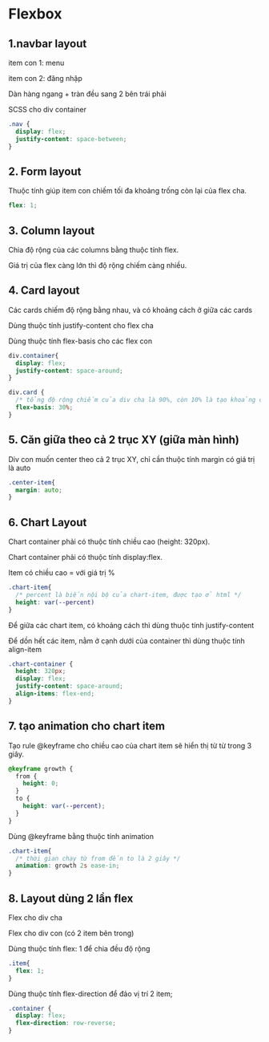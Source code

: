 # Flexbox 
## 1.navbar layout
item con 1: menu

item con 2: đăng nhập

Dàn hàng ngang + tràn đều sang 2 bên trái phải 

SCSS cho div container
```scss
.nav {
  display: flex;
  justify-content: space-between;
}
```

## 2. Form layout
Thuộc tính giúp item con chiếm tối đa khoảng trống còn lại của flex cha.
```scss
flex: 1;
```

## 3. Column layout 
Chia độ rộng của các columns bằng thuộc tính flex.

Giá trị của flex càng lớn thì độ rộng chiếm càng nhiều.

## 4. Card layout 
Các cards chiếm độ rộng bằng nhau, và có khoảng cách ở giữa các cards

Dùng thuộc tính justify-content cho flex cha 

Dùng thuộc tính flex-basis cho các flex con

```scss
div.container{
  display: flex;
  justify-content: space-around;
}

div.card {
  /* tổng độ rộng chiếm của div cha là 90%, còn 10% là tạo khoảng cách giữa các item */
  flex-basis: 30%;
}
```

## 5. Căn giữa theo cả 2 trục XY (giữa màn hình)
Div con muốn center theo cả 2 trục XY, chỉ cần thuộc tính margin có giá trị là auto 
```scss
.center-item{
  margin: auto;
}
```

## 6. Chart Layout
Chart container phải có thuộc tính chiều cao (height: 320px).

Chart container phải có thuộc tính display:flex. 

Item có chiều cao = với giá trị %

```scss
.chart-item{
  /* percent là biến nội bộ của chart-item, được tạo ở html */
  height: var(--percent)
}
```

Để giữa các chart item, có khoảng cách thì dùng thuộc tính justify-content

Để dồn hết các item, nằm ở cạnh dưới của container thì dùng thuộc tính align-item
```scss
.chart-container {
  height: 320px;
  display: flex;
  justify-content: space-around;
  align-items: flex-end;
}
```

## 7. tạo animation cho chart item
Tạo rule @keyframe cho chiều cao của chart item sẽ hiển thị từ từ trong 3 giây.
```scss
@keyframe growth {
  from {
    height: 0;
  }
  to {
    height: var(--percent);
  }
}
```
Dùng @keyframe bằng thuộc tính animation
```scss
.chart-item{
  /* thời gian chạy từ from đến to là 2 giây */
  animation: growth 2s ease-in;
}
```

## 8. Layout dùng 2 lần flex
Flex cho div cha 

Flex cho div con (có 2 item bên trong)

Dùng thuộc tính flex: 1 để chia đều độ rộng 
```scss
.item{
  flex: 1;
}
```

Dùng thuộc tính flex-direction để đảo vị trí 2 item;
```scss
.container {
  display: flex;
  flex-direction: row-reverse;
}
```